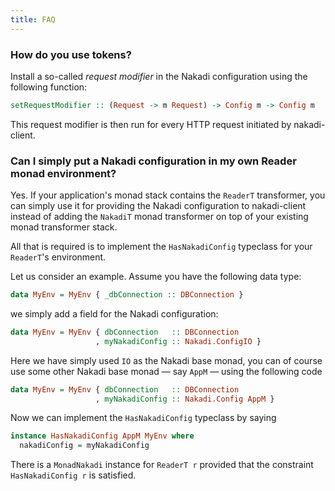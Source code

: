 ```yaml
---
title: FAQ
---
```


### How do you use tokens?

Install a so-called *request modifier* in the Nakadi configuration
using the following function:

```haskell
setRequestModifier :: (Request -> m Request) -> Config m -> Config m
```

This request modifier is then run for every HTTP request initiated by
nakadi-client.

### Can I simply put a Nakadi configuration in my own Reader monad environment?

Yes. If your application's monad stack contains the `ReaderT`
transformer, you can simply use it for providing the Nakadi
configuration to nakadi-client instead of adding the `NakadiT` monad
transformer on top of your existing monad transformer stack.

All that is required is to implement the `HasNakadiConfig` typeclass
for your `ReaderT`'s environment.

Let us consider an example. Assume you have the following data type:

```haskell
data MyEnv = MyEnv { _dbConnection :: DBConnection }
```

we simply add a field for the Nakadi configuration:
```haskell
data MyEnv = MyEnv { dbConnection   :: DBConnection
                   , myNakadiConfig :: Nakadi.ConfigIO }
```

Here we have simply used `IO` as the Nakadi base monad, you can of
course use some other Nakadi base monad — say `AppM` — using the
following code
```haskell
data MyEnv = MyEnv { dbConnection   :: DBConnection
                   , myNakadiConfig :: Nakadi.Config AppM }
```
Now we can implement the `HasNakadiConfig` typeclass by saying
```haskell
instance HasNakadiConfig AppM MyEnv where
  nakadiConfig = myNakadiConfig
```

There is a `MonadNakadi` instance for `ReaderT r` provided that the
constraint `HasNakadiConfig r` is satisfied.

